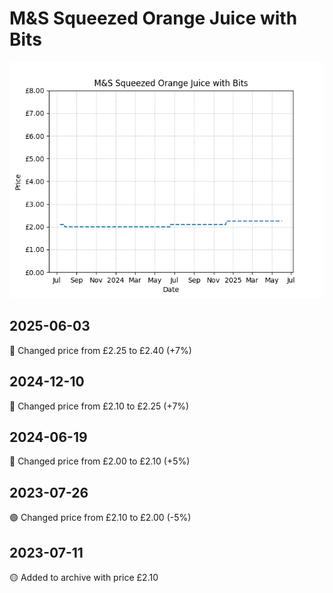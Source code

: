 # M&S Squeezed Orange Juice with Bits
![](charts/product-505309011.png)
## 2025-06-03
🔴 Changed price from £2.25 to £2.40 (+7%)
## 2024-12-10
🔴 Changed price from £2.10 to £2.25 (+7%)
## 2024-06-19
🔴 Changed price from £2.00 to £2.10 (+5%)
## 2023-07-26
🟢 Changed price from £2.10 to £2.00 (-5%)
## 2023-07-11
🟡 Added to archive with price £2.10